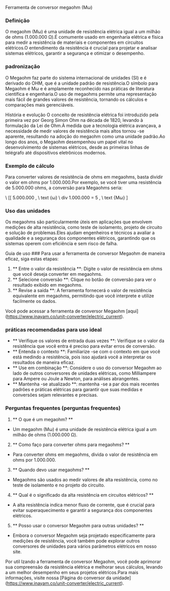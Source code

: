 Ferramenta de conversor megaohm (Mω)

### Definição
O megaohm (Mω) é uma unidade de resistência elétrica igual a um milhão de ohms (1.000.000 Ω).É comumente usado em engenharia elétrica e física para medir a resistência de materiais e componentes em circuitos elétricos.O entendimento da resistência é crucial para projetar e analisar sistemas elétricos, garantir a segurança e otimizar o desempenho.

### padronização
O Megaohm faz parte do sistema internacional de unidades (SI) e é derivado do OHM, que é a unidade padrão de resistência.O símbolo para Megaohm é Mω e é amplamente reconhecido nas práticas de literatura científica e engenharia.O uso de megaohms permite uma representação mais fácil de grandes valores de resistência, tornando os cálculos e comparações mais gerenciáveis.

História e evolução
O conceito de resistência elétrica foi introduzido pela primeira vez por Georg Simon Ohm na década de 1820, levando à formulação da Lei de Ohm.À medida que a tecnologia elétrica avançava, a necessidade de medir valores de resistência mais altos tornou -se aparente, resultando na adoção do megaohm como uma unidade padrão.Ao longo dos anos, o Megaohm desempenhou um papel vital no desenvolvimento de sistemas elétricos, desde as primeiras linhas de telégrafo até dispositivos eletrônicos modernos.

### Exemplo de cálculo
Para converter valores de resistência de ohms em megaohms, basta dividir o valor em ohms por 1.000.000.Por exemplo, se você tiver uma resistência de 5.000.000 ohms, a conversão para Megaohms seria:

\ [[
5.000.000 \, \ text {ω} \ div 1.000.000 = 5 \, \ text {Mω}
\]

### Uso das unidades
Os megaohms são particularmente úteis em aplicações que envolvem medições de alta resistência, como teste de isolamento, projeto de circuito e solução de problemas.Eles ajudam engenheiros e técnicos a avaliar a qualidade e a segurança dos componentes elétricos, garantindo que os sistemas operem com eficiência e sem risco de falha.

Guia de uso ###
Para usar a ferramenta de conversor Megaohm de maneira eficaz, siga estas etapas:

1. ** Entre o valor da resistência **: Digite o valor de resistência em ohms que você deseja converter em megaohms.
2. ** Selecione conversão **: Clique no botão de conversão para ver o resultado exibido em megaohms.
3. ** Revise a saída **: A ferramenta fornecerá o valor de resistência equivalente em megaohms, permitindo que você interprete e utilize facilmente os dados.

Você pode acessar a ferramenta de conversor Megaohm [aqui] (https://www.inayam.co/unit-converter/electric_current).

### práticas recomendadas para uso ideal
- ** Verifique os valores de entrada duas vezes **: Verifique se o valor da resistência que você entra é preciso para evitar erros de conversão.
- ** Entenda o contexto **: Familiarize -se com o contexto em que você está medindo a resistência, pois isso ajudará você a interpretar os resultados de maneira eficaz.
- ** Use em combinação **: Considere o uso do conversor Megaohm ao lado de outros conversores de unidades elétricas, como Milliampere para Ampere ou Joule a Newton, para análises abrangentes.
- ** Mantenha -se atualizado **: mantenha -se a par dos mais recentes padrões e práticas elétricas para garantir que suas medidas e conversões sejam relevantes e precisas.

### Perguntas frequentes (perguntas frequentes)

1. ** O que é um megaohm? **
- Um megaohm (Mω) é uma unidade de resistência elétrica igual a um milhão de ohms (1.000.000 Ω).

2. ** Como faço para converter ohms para megaohms? **
- Para converter ohms em megaohms, divida o valor de resistência em ohms por 1.000.000.

3. ** Quando devo usar megaohms? **
- Megaohms são usados ​​ao medir valores de alta resistência, como no teste de isolamento e no projeto do circuito.

4. ** Qual é o significado da alta resistência em circuitos elétricos? **
- A alta resistência indica menor fluxo de corrente, que é crucial para evitar superaquecimento e garantir a segurança dos componentes elétricos.

5. ** Posso usar o conversor Megaohm para outras unidades? **
- Embora o conversor Megaohm seja projetado especificamente para medições de resistência, você também pode explorar outros conversores de unidades para vários parâmetros elétricos em nosso site.

Por util Izando a ferramenta de conversor Megaohm, você pode aprimorar sua compreensão da resistência elétrica e melhorar seus cálculos, levando a um melhor desempenho em seus projetos elétricos.Para mais informações, visite nossa [Página do conversor da unidade] (https://www.inayam.co/unit-converter/electric_current).